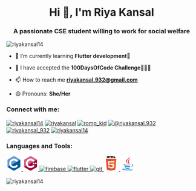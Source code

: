 <h1 align="center">Hi 👋, I'm Riya Kansal</h1>
<h3 align="center">A passionate CSE student willing to work for social welfare</h3>

<p align="left"> <img src="https://komarev.com/ghpvc/?username=riyakansal14&label=Profile%20views&color=0e75b6&style=flat" alt="riyakansal14" /> </p>


- 🌱 I’m currently learning **Flutter development**💙

- 🎯 I have accepted the **100DaysOfCode Challenge**👩🏻‍💻

- 📫 How to reach me **riyakansal.932@gmail.com**

- 😄 Pronouns: **She/Her**

<h3 align="left">Connect with me:</h3>
<p align="left">
<a href="https://twitter.com/riyakansal14" target="blank"><img align="center" src="https://raw.githubusercontent.com/rahuldkjain/github-profile-readme-generator/master/src/images/icons/Social/twitter.svg" alt="riyakansal14" height="30" width="40" /></a>
<a href="https://linkedin.com/in/riyakansal" target="blank"><img align="center" src="https://raw.githubusercontent.com/rahuldkjain/github-profile-readme-generator/master/src/images/icons/Social/linked-in-alt.svg" alt="riyakansal" height="30" width="40" /></a>
<a href="https://instagram.com/romp_kid" target="blank"><img align="center" src="https://raw.githubusercontent.com/rahuldkjain/github-profile-readme-generator/master/src/images/icons/Social/instagram.svg" alt="romp_kid" height="30" width="40" /></a>
<a href="https://medium.com/@riyakansal.932" target="blank"><img align="center" src="https://raw.githubusercontent.com/rahuldkjain/github-profile-readme-generator/master/src/images/icons/Social/medium.svg" alt="@riyakansal.932" height="30" width="40" /></a>
<a href="https://www.hackerrank.com/riyakansal_932" target="blank"><img align="center" src="https://raw.githubusercontent.com/rahuldkjain/github-profile-readme-generator/master/src/images/icons/Social/hackerrank.svg" alt="riyakansal_932" height="30" width="40" /></a>
<a href="https://www.leetcode.com/riyakansal14" target="blank"><img align="center" src="https://raw.githubusercontent.com/rahuldkjain/github-profile-readme-generator/master/src/images/icons/Social/leet-code.svg" alt="riyakansal14" height="30" width="40" /></a>
</p>

<h3 align="left">Languages and Tools:</h3>
<p align="left"> <a href="https://www.cprogramming.com/" target="_blank" rel="noreferrer"> <img src="https://raw.githubusercontent.com/devicons/devicon/master/icons/c/c-original.svg" alt="c" width="40" height="40"/> </a> <a href="https://www.w3schools.com/cpp/" target="_blank" rel="noreferrer"> <img src="https://raw.githubusercontent.com/devicons/devicon/master/icons/cplusplus/cplusplus-original.svg" alt="cplusplus" width="40" height="40"/> </a> <a href="https://firebase.google.com/" target="_blank" rel="noreferrer"> <img src="https://www.vectorlogo.zone/logos/firebase/firebase-icon.svg" alt="firebase" width="40" height="40"/> </a> <a href="https://flutter.dev" target="_blank" rel="noreferrer"> <img src="https://www.vectorlogo.zone/logos/flutterio/flutterio-icon.svg" alt="flutter" width="40" height="40"/> </a> <a href="https://git-scm.com/" target="_blank" rel="noreferrer"> <img src="https://www.vectorlogo.zone/logos/git-scm/git-scm-icon.svg" alt="git" width="40" height="40"/> </a> <a href="https://www.w3.org/html/" target="_blank" rel="noreferrer"> <img src="https://raw.githubusercontent.com/devicons/devicon/master/icons/html5/html5-original-wordmark.svg" alt="html5" width="40" height="40"/> </a> <a href="https://www.java.com" target="_blank" rel="noreferrer"> <img src="https://raw.githubusercontent.com/devicons/devicon/master/icons/java/java-original.svg" alt="java" width="40" height="40"/> </a> </p>

<p><img align="center" src="https://github-readme-stats.vercel.app/api/top-langs?username=riyakansal14&show_icons=true&locale=en&layout=compact" alt="riyakansal14" /></p>
